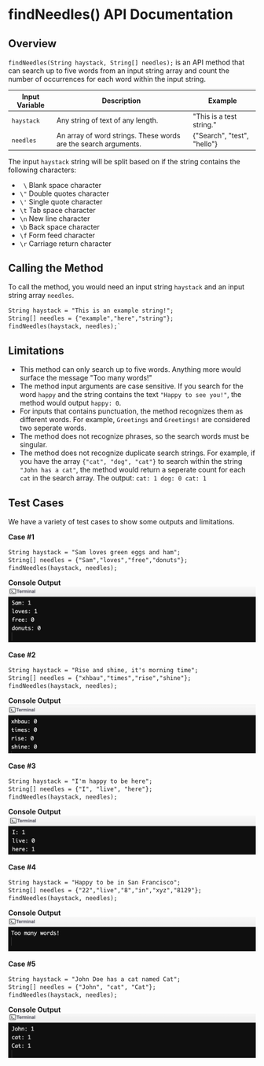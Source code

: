 # findNeedles() API Documentation

## Overview
`findNeedles(String haystack, String[] needles);` is an API method that can search up to five words from an input string array and count the number of occurrences for each word within the input string.

| Input Variable | Description | Example |
|---|---|---|
| `haystack` | Any string of text of any length. | "This is a test string." |
| `needles` | An array of word strings. These words are the search arguments. | {"Search", "test", "hello"} |

The input `haystack` string will be split based on if the string contains the following characters:

* ` \` Blank space character
* `\"` Double quotes character  
* `\'` Single quote character  
* `\t` Tab space character  
* `\n` New line character  
* `\b` Back space character  
* `\f` Form feed character  
* `\r` Carriage return character

## Calling the Method
To call the method, you would need an input string `haystack` and an input string array `needles`.
```
String haystack = "This is an example string!";
String[] needles = {"example","here","string"};
findNeedles(haystack, needles);`
```

## Limitations
* This method can only search up to five words. Anything more would surface the message "Too many words!"
* The method input arguments are case sensitive. If you search for the word `happy` and the string contains the text `"Happy to see you!"`, the method would output `happy: 0`.
* For inputs that contains punctuation, the method recognizes them as different words. For example, `Greetings` and `Greetings!` are considered two seperate words.
* The method does not recognize phrases, so the search words must be singular.
* The method does not recognize duplicate search strings. For example, if you have the array `{"cat", "dog", "cat"}` to search within the string `"John has a cat"`, the method would return a seperate count for each `cat` in the search array. The output:
`cat: 1
dog: 0
cat: 1`


## Test Cases
We have a variety of test cases to show some outputs and limitations.

**Case #1**

```
String haystack = "Sam loves green eggs and ham";
String[] needles = {"Sam","loves","free","donuts"};
findNeedles(haystack, needles);
```

**Console Output**
![](img/testcase1.png)

**Case #2**
```
String haystack = "Rise and shine, it's morning time";
String[] needles = {"xhbau","times","rise","shine"};
findNeedles(haystack, needles);
```
**Console Output**
![](img/testcase2.png)

**Case #3**
```
String haystack = "I'm happy to be here";
String[] needles = {"I", "live", "here"};
findNeedles(haystack, needles);
```
**Console Output**
![](img/testcase3.png)

**Case #4**
```
String haystack = "Happy to be in San Francisco";
String[] needles = {"22","live","8","in","xyz","8129"};
findNeedles(haystack, needles);
```
**Console Output**
![](img/testcase4.png)

**Case #5**
```
String haystack = "John Doe has a cat named Cat";
String[] needles = {"John", "cat", "Cat"};
findNeedles(haystack, needles);
```
**Console Output**
![](img/testcase5.png)
